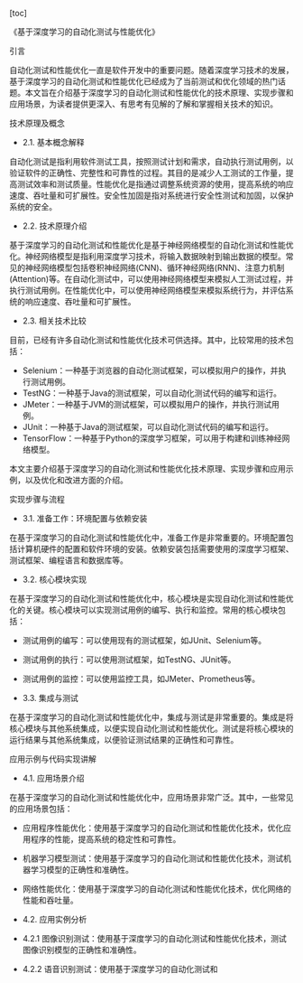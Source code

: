 
[toc]                    
                
                
《基于深度学习的自动化测试与性能优化》

引言

自动化测试和性能优化一直是软件开发中的重要问题。随着深度学习技术的发展，基于深度学习的自动化测试和性能优化已经成为了当前测试和优化领域的热门话题。本文旨在介绍基于深度学习的自动化测试和性能优化的技术原理、实现步骤和应用场景，为读者提供更深入、有思考有见解的了解和掌握相关技术的知识。

技术原理及概念

- 2.1. 基本概念解释

自动化测试是指利用软件测试工具，按照测试计划和需求，自动执行测试用例，以验证软件的正确性、完整性和可靠性的过程。其目的是减少人工测试的工作量，提高测试效率和测试质量。性能优化是指通过调整系统资源的使用，提高系统的响应速度、吞吐量和可扩展性。安全性加固是指对系统进行安全性测试和加固，以保护系统的安全。

- 2.2. 技术原理介绍

基于深度学习的自动化测试和性能优化是基于神经网络模型的自动化测试和性能优化。神经网络模型是指利用深度学习技术，将输入数据映射到输出数据的模型。常见的神经网络模型包括卷积神经网络(CNN)、循环神经网络(RNN)、注意力机制(Attention)等。在自动化测试中，可以使用神经网络模型来模拟人工测试过程，并执行测试用例。在性能优化中，可以使用神经网络模型来模拟系统行为，并评估系统的响应速度、吞吐量和可扩展性。

- 2.3. 相关技术比较

目前，已经有许多自动化测试和性能优化技术可供选择。其中，比较常用的技术包括：

- Selenium：一种基于浏览器的自动化测试框架，可以模拟用户的操作，并执行测试用例。
- TestNG：一种基于Java的测试框架，可以自动化测试代码的编写和运行。
- JMeter：一种基于JVM的测试框架，可以模拟用户的操作，并执行测试用例。
- JUnit：一种基于Java的测试框架，可以自动化测试代码的编写和运行。
- TensorFlow：一种基于Python的深度学习框架，可以用于构建和训练神经网络模型。

本文主要介绍基于深度学习的自动化测试和性能优化技术原理、实现步骤和应用示例，以及优化和改进方面的介绍。

实现步骤与流程

- 3.1. 准备工作：环境配置与依赖安装

在基于深度学习的自动化测试和性能优化中，准备工作是非常重要的。环境配置包括计算机硬件的配置和软件环境的安装。依赖安装包括需要使用的深度学习框架、测试框架、编程语言和数据库等。

- 3.2. 核心模块实现

在基于深度学习的自动化测试和性能优化中，核心模块是实现自动化测试和性能优化的关键。核心模块可以实现测试用例的编写、执行和监控。常用的核心模块包括：

- 测试用例的编写：可以使用现有的测试框架，如JUnit、Selenium等。
- 测试用例的执行：可以使用测试框架，如TestNG、JUnit等。
- 测试用例的监控：可以使用监控工具，如JMeter、Prometheus等。

- 3.3. 集成与测试

在基于深度学习的自动化测试和性能优化中，集成与测试是非常重要的。集成是将核心模块与其他系统集成，以便实现自动化测试和性能优化。测试是将核心模块的运行结果与其他系统集成，以便验证测试结果的正确性和可靠性。

应用示例与代码实现讲解

- 4.1. 应用场景介绍

在基于深度学习的自动化测试和性能优化中，应用场景非常广泛。其中，一些常见的应用场景包括：

- 应用程序性能优化：使用基于深度学习的自动化测试和性能优化技术，优化应用程序的性能，提高系统的稳定性和可靠性。
- 机器学习模型测试：使用基于深度学习的自动化测试和性能优化技术，测试机器学习模型的正确性和准确性。
- 网络性能优化：使用基于深度学习的自动化测试和性能优化技术，优化网络的性能和吞吐量。

- 4.2. 应用实例分析

- 4.2.1 图像识别测试：使用基于深度学习的自动化测试和性能优化技术，测试图像识别模型的正确性和准确性。
- 4.2.2 语音识别测试：使用基于深度学习的自动化测试和

